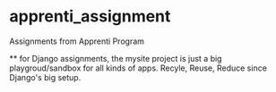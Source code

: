 # apprenti_assignment
Assignments from Apprenti Program

** for Django assignments, the mysite project is just a big playgroud/sandbox for all kinds of apps. Recyle, Reuse, Reduce since Django's big setup.
